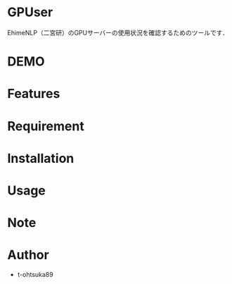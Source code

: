 # GPUser
EhimeNLP（二宮研）のGPUサーバーの使用状況を確認するためのツールです．

# DEMO

# Features

# Requirement

# Installation

# Usage

# Note

# Author

* t-ohtsuka89
